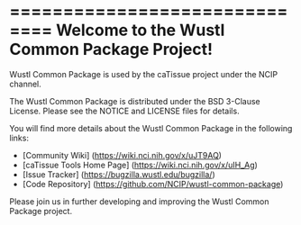 ==============================
Welcome to the Wustl Common Package Project!
=====================================

Wustl Common Package is used by the caTissue project under the NCIP channel.

The Wustl Common Package is distributed under the BSD 3-Clause License.
Please see the NOTICE and LICENSE files for details.

You will find more details about the Wustl Common Package in the following links:
 * [Community Wiki] (https://wiki.nci.nih.gov/x/uJT9AQ)
 * [caTissue Tools Home Page] (https://wiki.nci.nih.gov/x/uIH_Ag) 
 * [Issue Tracker] (https://bugzilla.wustl.edu/bugzilla/)
 * [Code Repository] (https://github.com/NCIP/wustl-common-package)

Please join us in further developing and improving the Wustl Common Package project.
